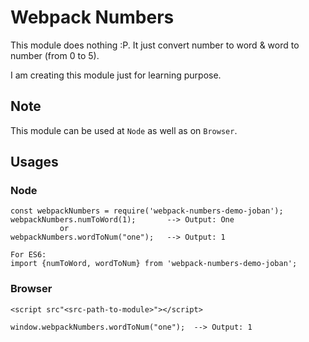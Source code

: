 # Webpack Numbers

This module does nothing :P.
It just convert number to word & word to number (from 0 to 5).

I am creating this module just for learning purpose.

## Note

This module can be used at `Node` as well as on `Browser`.

## Usages

### Node

```
const webpackNumbers = require('webpack-numbers-demo-joban');
webpackNumbers.numToWord(1);       --> Output: One
           or
webpackNumbers.wordToNum("one");   --> Output: 1 

For ES6:
import {numToWord, wordToNum} from 'webpack-numbers-demo-joban';
```

### Browser

```
<script src"<src-path-to-module>"></script>

window.webpackNumbers.wordToNum("one");  --> Output: 1
```

